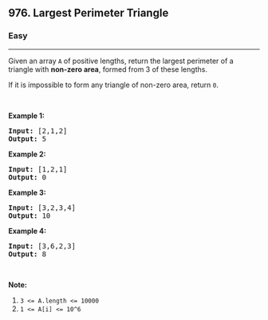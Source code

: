 <h2>976. Largest Perimeter Triangle</h2><h3>Easy</h3><hr><div><p>Given an array <code>A</code> of positive lengths, return the largest perimeter of a triangle with <strong>non-zero area</strong>, formed from 3 of these lengths.</p>

<p>If it is impossible to form any&nbsp;triangle of non-zero area, return <code>0</code>.</p>

<p>&nbsp;</p>

<ol>
</ol>

<div>
<p><strong>Example 1:</strong></p>

<pre><strong>Input: </strong><span id="example-input-1-1">[2,1,2]</span>
<strong>Output: </strong><span id="example-output-1">5</span>
</pre>

<div>
<p><strong>Example 2:</strong></p>

<pre><strong>Input: </strong><span id="example-input-2-1">[1,2,1]</span>
<strong>Output: </strong><span id="example-output-2">0</span>
</pre>

<div>
<p><strong>Example 3:</strong></p>

<pre><strong>Input: </strong><span id="example-input-3-1">[3,2,3,4]</span>
<strong>Output: </strong><span id="example-output-3">10</span>
</pre>

<div>
<p><strong>Example 4:</strong></p>

<pre><strong>Input: </strong><span id="example-input-4-1">[3,6,2,3]</span>
<strong>Output: </strong><span id="example-output-4">8</span>
</pre>

<p>&nbsp;</p>

<p><strong>Note:</strong></p>

<ol>
	<li><code>3 &lt;= A.length &lt;= 10000</code></li>
	<li><code>1 &lt;= A[i] &lt;= 10^6</code></li>
</ol>
</div>
</div>
</div>
</div></div>